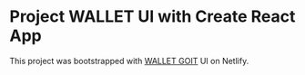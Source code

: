 # Project WALLET UI with Create React App

This project was bootstrapped with [WALLET GOIT](https://wallet-goit-fsv.netlify.app/) UI on Netlify.
